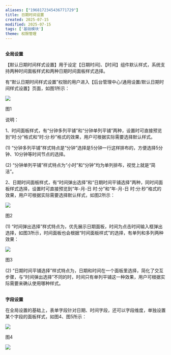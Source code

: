 ```yaml
---
aliases: ["1968172345436771729"]
title: 日期时间设置
created: 2025-07-15
modified: 2025-07-15
tags: ['基础模块']
theme: 权限管理
---
```


##

**全局设置**

【默认日期时间样式设置】用于设定【日期时间]、【时间】组件默认样式，系统支持两种时间面板样式和两种日期时间面板样式选择。

有“默认日期时间样式设置”权限的用户进入【后台管理中心/通用设置/默认日期时间样式设置】页面，如图1所示：

![](https://myhelpdoc.oss-cn-heyuan.aliyuncs.com/mdimages/636934f601ad4f81787dab5d744c1843.jpg)

图1

说明：

1、时间面板样式，有“分钟多列平铺”和“分钟单列平铺”两种，设置时可直接预览到“时:分”格式和“时:分:秒”格式的效果，用户可根据实际需要选择默认样式。

(1) “分钟多列平铺”样式特点是“分钟”选择是5分钟一行这样排布的，方便选择5分钟、10分钟等时间节点的选择。

(2) “分钟单列平铺”样式特点为“小时”和“分钟”均为单列排布，视觉上就是“简洁”。

2、日期时间面板样式，有“时间弹出选择”和“日期时间平铺选择”两种，同时间面板样式选择，设置时可直接预览到“年-月-日 时:分”和“年-月-日 时:分:秒”格式的效果，用户可根据实际需要选择默认样式，如图2所示：

![](https://myhelpdoc.oss-cn-heyuan.aliyuncs.com/mdimages/c9930fd8179e5cf65a412a490377484d.jpg)

图2

(1) “时间弹出选择”样式特点为，优先展示日期面板，时间为点击时间输入框弹出选择，如图3所示，时间面板也会根据“时间面板样式”的选择，有单列和多列两种效果：

![](https://myhelpdoc.oss-cn-heyuan.aliyuncs.com/mdimages/348fdb1d4feedec2a71278b701357a6e.jpg)

图3

(2) “日期时间平铺选择”样式特点为，日期和时间在一个面板里选择，简化了交互步骤，与“时间弹出选择”不同的时，时间只有单列平铺这一种效果，用户可根据实际需要来确认使用哪种样式。

##

**字段设置**

在全局设置的基础上，表单字段针对日期、时间字段，还可以字段维度，单独设置某个字段的面板样式，如图4、图5所示：

![](https://myhelpdoc.oss-cn-heyuan.aliyuncs.com/mdimages/e477e0e708e10bec6ac325057d978d5e.jpg)

图4

![](https://myhelpdoc.oss-cn-heyuan.aliyuncs.com/mdimages/18111dd8c569c01466c2aff678282eb3.jpg)

